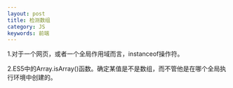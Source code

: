 ```yaml
---
layout: post
title: 检测数组
category: JS
keywords: 前端
---
```


1.对于一个网页，或者一个全局作用域而言，instanceof操作符。

2.ES5中的Array.isArray()函数。确定某值是不是数组，而不管他是在哪个全局执行环境中创建的。

